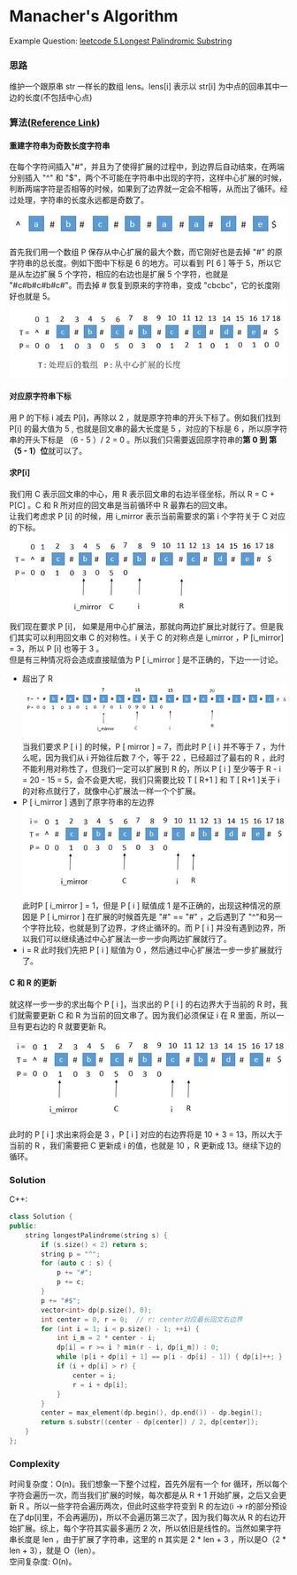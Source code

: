 # Manacher's Algorithm
Example Question: [leetcode 5.Longest Palindromic Substring](https://leetcode.com/problems/longest-palindromic-substring/)

### 思路  
维护一个跟原串 str 一样长的数组 lens。lens[i] 表示以 str[i] 为中点的回串其中一边的长度(不包括中心点)
### 算法([Reference Link](https://leetcode.wang/leetCode-5-Longest-Palindromic-Substring.html))  
#### 重建字符串为奇数长度字符串
在每个字符间插入"#"，并且为了使得扩展的过程中，到边界后自动结束，在两端分别插入 "^" 和 "$"，两个不可能在字符串中出现的字符，这样中心扩展的时候，判断两端字符是否相等的时候，如果到了边界就一定会不相等，从而出了循环。经过处理，字符串的长度永远都是奇数了。
![](./files/manacher_1.jpg)  
首先我们用一个数组 P 保存从中心扩展的最大个数，而它刚好也是去掉 "#" 的原字符串的总长度。例如下图中下标是 6 的地方。可以看到 P[ 6 ] 等于 5，所以它是从左边扩展 5 个字符，相应的右边也是扩展 5 个字符，也就是 "#c#b#c#b#c#"。而去掉 # 恢复到原来的字符串，变成 "cbcbc"，它的长度刚好也就是 5。
![](./files/manacher_2.jpg)  

#### 对应原字符串下标
用 P 的下标 i 减去 P[i]，再除以 2 ，就是原字符串的开头下标了。例如我们找到 P[i] 的最大值为 5 , 也就是回文串的最大长度是 5 ，对应的下标是 6 ，所以原字符串的开头下标是 （6 - 5 ）/ 2 = 0 。所以我们只需要返回原字符串的**第 0 到 第 （5 - 1）位**就可以了。

#### 求P[i]
我们用 C 表示回文串的中心，用 R 表示回文串的右边半径坐标，所以 R = C + P[C] 。C 和 R 所对应的回文串是当前循环中 R 最靠右的回文串。  
让我们考虑求 P [i] 的时候，用 i_mirror 表示当前需要求的第 i 个字符关于 C 对应的下标。
![](./files/manacher_3.jpg)  
我们现在要求 P [i]， 如果是用中心扩展法，那就向两边扩展比对就行了。但是我们其实可以利用回文串 C 的对称性。i 关于 C 的对称点是 i_mirror ，P [i_mirror] = 3，所以 P [i] 也等于 3 。  
但是有三种情况将会造成直接赋值为 P [ i_mirror ] 是不正确的，下边一一讨论。

- 超出了 R
  ![](./files/manacher_4.jpg)  
  当我们要求 P [ i ] 的时候，P [ mirror ] = 7，而此时 P [ i ] 并不等于 7 ，为什么呢，因为我们从 i 开始往后数 7 个，等于 22 ，已经超过了最右的 R ，此时不能利用对称性了，但我们一定可以扩展到 R 的，所以 P [ i ] 至少等于 R - i = 20 - 15 = 5，会不会更大呢，我们只需要比较 T [ R+1 ] 和 T [ R+1 ]关于 i 的对称点就行了，就像中心扩展法一样一个个扩展。
- P [ i_mirror ] 遇到了原字符串的左边界
  ![](./files/manacher_5.jpg)  
  此时P [ i_mirror ] = 1，但是 P [ i ] 赋值成 1 是不正确的，出现这种情况的原因是 P [ i_mirror ] 在扩展的时候首先是 "#" == "#" ，之后遇到了 "^"和另一个字符比较，也就是到了边界，才终止循环的。而 P [ i ] 并没有遇到边界，所以我们可以继续通过中心扩展法一步一步向两边扩展就行了。
- i = R
  此时我们先把 P [ i ] 赋值为 0 ，然后通过中心扩展法一步一步扩展就行了。

#### C 和 R 的更新
就这样一步一步的求出每个 P [ i ]，当求出的 P [ i ] 的右边界大于当前的 R 时，我们就需要更新 C 和 R 为当前的回文串了。因为我们必须保证 i 在 R 里面，所以一旦有更右边的 R 就要更新 R。  
![](./files/manacher_6.jpg)  
此时的 P [ i ] 求出来将会是 3 ，P [ i ] 对应的右边界将是 10 + 3 = 13，所以大于当前的 R ，我们需要把 C 更新成 i 的值，也就是 10 ，R 更新成 13。继续下边的循环。

### **Solution**
C++:
```cpp
class Solution {
public:
    string longestPalindrome(string s) {
        if (s.size() < 2) return s;
        string p = "^";
        for (auto c : s) {
            p += "#";
            p += c;
        }
        p += "#$";
        vector<int> dp(p.size(), 0);
        int center = 0, r = 0;  // r: center对应最长回文右边界
        for (int i = 1; i < p.size() - 1; ++i) {
            int i_m = 2 * center - i;
            dp[i] = r >= i ? min(r - i, dp[i_m]) : 0;
            while (p[i + dp[i] + 1] == p[i - dp[i] - 1]) { dp[i]++; }
            if (i + dp[i] > r) {
                center = i;
                r = i + dp[i];
            }
        }
        center = max_element(dp.begin(), dp.end()) - dp.begin();
        return s.substr((center - dp[center]) / 2, dp[center]);
    }
};
```
### Complexity
时间复杂度：O(n)。我们想象一下整个过程，首先外层有一个 for 循环，所以每个字符会遍历一次，而当我们扩展的时候，每次都是从 R + 1 开始扩展，之后又会更新 R 。所以一些字符会遍历两次，但此时这些字符变到 R 的左边(i -> r的部分预设在了dp[i]里，不会再遍历)，所以不会遍历第三次了，因为我们每次从 R 的右边开始扩展。综上，每个字符其实最多遍历 2 次，所以依旧是线性的。当然如果字符串长度是 len ，由于扩展了字符串，这里的 n 其实是 2 * len + 3 ，所以是O（2 * len + 3），就是 O（len）。  
空间复杂度: O(n)。
